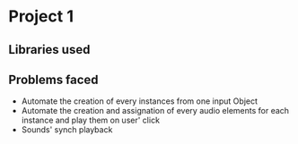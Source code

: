 # Project 1

## Libraries used

<!--
- [Interact.js](http://interactjs.io/) : to drag & move the elements
- [Buzz.js](http://buzz.jaysalvat.com/) : to handle the sounds' synch playback -->

## Problems faced

- Automate the creation of every instances from one input Object
- Automate the creation and assignation of every audio elements for each instance and play them on user' click
- Sounds' synch playback
